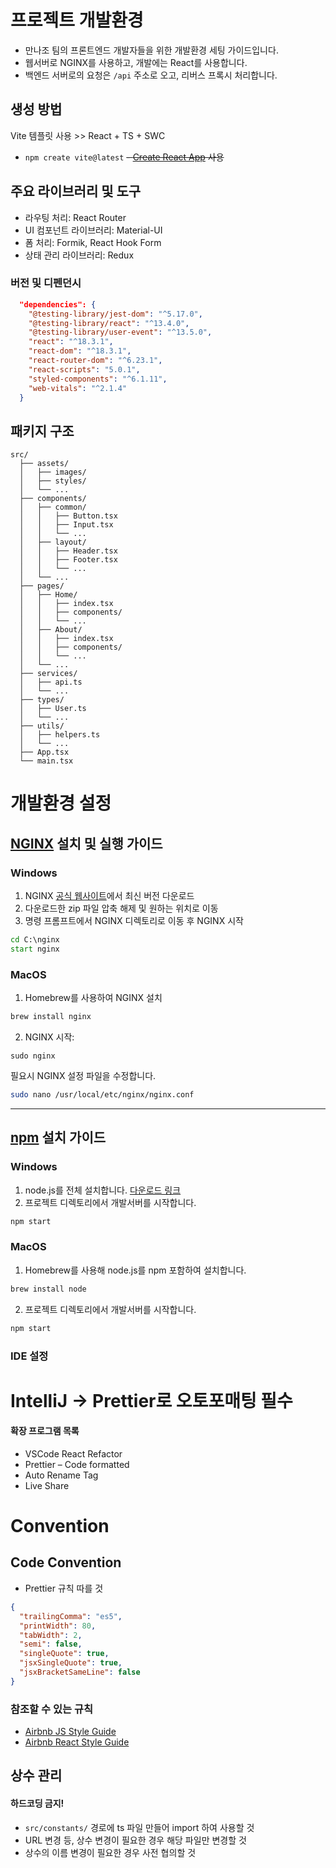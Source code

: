 # 프로젝트 개발환경
- 만나조 팀의 프론트엔드 개발자들을 위한 개발환경 세팅 가이드입니다.
- 웹서버로 NGINX를 사용하고, 개발에는 React를 사용합니다.
- 백엔드 서버로의 요청은 `/api` 주소로 오고, 리버스 프록시 처리합니다.

## 생성 방법
Vite 템플릿 사용 >> React + TS + SWC
- `npm create vite@latest`
~~- [Create React App](https://create-react-app.dev/) 사용~~


## 주요 라이브러리 및 도구
- 라우팅 처리: React Router
- UI 컴포넌트 라이브러리: Material-UI
- 폼 처리: Formik, React Hook Form
- 상태 관리 라이브러리: Redux

### 버전 및 디펜던시

```json
  "dependencies": {
    "@testing-library/jest-dom": "^5.17.0",
    "@testing-library/react": "^13.4.0",
    "@testing-library/user-event": "^13.5.0",
    "react": "^18.3.1",
    "react-dom": "^18.3.1",
    "react-router-dom": "^6.23.1",
    "react-scripts": "5.0.1",
    "styled-components": "^6.1.11",
    "web-vitals": "^2.1.4"
  }
```

## 패키지 구조
```
src/
  ├── assets/
  │   ├── images/
  │   ├── styles/
  │   └── ...
  ├── components/
  │   ├── common/
  │   │   ├── Button.tsx
  │   │   ├── Input.tsx
  │   │   └── ...
  │   ├── layout/
  │   │   ├── Header.tsx
  │   │   ├── Footer.tsx
  │   │   └── ...
  │   └── ...
  ├── pages/
  │   ├── Home/
  │   │   ├── index.tsx
  │   │   ├── components/
  │   │   └── ...
  │   ├── About/
  │   │   ├── index.tsx
  │   │   ├── components/
  │   │   └── ...
  │   └── ...
  ├── services/
  │   ├── api.ts
  │   └── ...
  ├── types/
  │   ├── User.ts
  │   └── ...
  ├── utils/
  │   ├── helpers.ts
  │   └── ...
  ├── App.tsx
  └── main.tsx
```

# 개발환경 설정
## [NGINX](https://nginx.org/en/download.html) 설치 및 실행 가이드

### Windows
1. NGINX [공식 웹사이트]([NGINX](https://nginx.org/en/download.html))에서 최신 버전 다운로드
2. 다운로드한 zip 파일 압축 해제 및 원하는 위치로 이동
3. 명령 프롬프트에서 NGINX 디렉토리로 이동 후 NGINX 시작
```cmd
cd C:\nginx
start nginx
```

### MacOS
1. Homebrew를 사용하여 NGINX 설치
```bash
brew install nginx
```
2. NGINX 시작:
```
sudo nginx
```
필요시 NGINX 설정 파일을 수정합니다.
```bash
sudo nano /usr/local/etc/nginx/nginx.conf
```

---
## [npm](https://nodejs.org/en) 설치 가이드
### Windows
1. node.js를 전체 설치합니다. [다운로드 링크](https://nginx.org/en/download.html)
2. 프로젝트 디렉토리에서 개발서버를 시작합니다.
```bash
npm start
```
### MacOS
1. Homebrew를 사용해 node.js를 npm 포함하여 설치합니다.
``` bash
brew install node
```
2. 프로젝트 디렉토리에서 개발서버를 시작합니다.
```bash
npm start
```
### IDE 설정
# IntelliJ -> Prettier로 오토포매팅 필수
#### 확장 프로그램 목록
- VSCode React Refactor
- Prettier – Code formatted
- Auto Rename Tag
- Live Share

# Convention
## Code Convention
- Prettier 규칙 따를 것
```json
{
  "trailingComma": "es5",
  "printWidth": 80,
  "tabWidth": 2,
  "semi": false,
  "singleQuote": true,
  "jsxSingleQuote": true,
  "jsxBracketSameLine": false
}
```
### 참조할 수 있는 규칙
- [Airbnb JS Style Guide](https://github.com/airbnb/javascript)
- [Airbnb React Style Guide](https://github.com/airbnb/javascript/blob/master/react/README.md)

## 상수 관리
#### 하드코딩 금지!
- `src/constants/` 경로에 ts 파일 만들어 import 하여 사용할 것
- URL 변경 등, 상수 변경이 필요한 경우 해당 파일만 변경할 것
- 상수의 이름 변경이 필요한 경우 사전 협의할 것